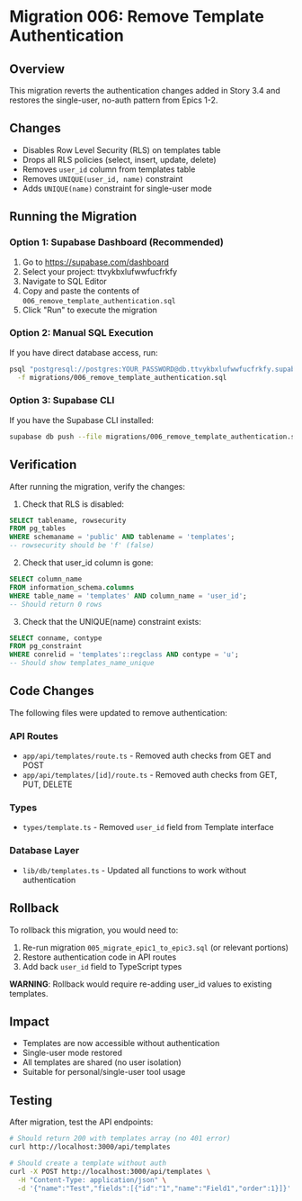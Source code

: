 # Migration 006: Remove Template Authentication

## Overview
This migration reverts the authentication changes added in Story 3.4 and restores the single-user, no-auth pattern from Epics 1-2.

## Changes
- Disables Row Level Security (RLS) on templates table
- Drops all RLS policies (select, insert, update, delete)
- Removes `user_id` column from templates table
- Removes `UNIQUE(user_id, name)` constraint
- Adds `UNIQUE(name)` constraint for single-user mode

## Running the Migration

### Option 1: Supabase Dashboard (Recommended)
1. Go to https://supabase.com/dashboard
2. Select your project: ttvykbxlufwwfucfrkfy
3. Navigate to SQL Editor
4. Copy and paste the contents of `006_remove_template_authentication.sql`
5. Click "Run" to execute the migration

### Option 2: Manual SQL Execution
If you have direct database access, run:
```bash
psql "postgresql://postgres:YOUR_PASSWORD@db.ttvykbxlufwwfucfrkfy.supabase.co:5432/postgres" \
  -f migrations/006_remove_template_authentication.sql
```

### Option 3: Supabase CLI
If you have the Supabase CLI installed:
```bash
supabase db push --file migrations/006_remove_template_authentication.sql
```

## Verification
After running the migration, verify the changes:

1. Check that RLS is disabled:
```sql
SELECT tablename, rowsecurity
FROM pg_tables
WHERE schemaname = 'public' AND tablename = 'templates';
-- rowsecurity should be 'f' (false)
```

2. Check that user_id column is gone:
```sql
SELECT column_name
FROM information_schema.columns
WHERE table_name = 'templates' AND column_name = 'user_id';
-- Should return 0 rows
```

3. Check that the UNIQUE(name) constraint exists:
```sql
SELECT conname, contype
FROM pg_constraint
WHERE conrelid = 'templates'::regclass AND contype = 'u';
-- Should show templates_name_unique
```

## Code Changes
The following files were updated to remove authentication:

### API Routes
- `app/api/templates/route.ts` - Removed auth checks from GET and POST
- `app/api/templates/[id]/route.ts` - Removed auth checks from GET, PUT, DELETE

### Types
- `types/template.ts` - Removed `user_id` field from Template interface

### Database Layer
- `lib/db/templates.ts` - Updated all functions to work without authentication

## Rollback
To rollback this migration, you would need to:
1. Re-run migration `005_migrate_epic1_to_epic3.sql` (or relevant portions)
2. Restore authentication code in API routes
3. Add back `user_id` field to TypeScript types

**WARNING**: Rollback would require re-adding user_id values to existing templates.

## Impact
- Templates are now accessible without authentication
- Single-user mode restored
- All templates are shared (no user isolation)
- Suitable for personal/single-user tool usage

## Testing
After migration, test the API endpoints:

```bash
# Should return 200 with templates array (no 401 error)
curl http://localhost:3000/api/templates

# Should create a template without auth
curl -X POST http://localhost:3000/api/templates \
  -H "Content-Type: application/json" \
  -d '{"name":"Test","fields":[{"id":"1","name":"Field1","order":1}]}'
```
